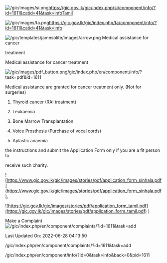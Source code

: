 <!-- Source: https://gic.gov.lk/gic/index.php/en/component/info/?id=1611&catid=41&task=info -->

![/gic/images/si.png](/gic/images/si.png)https://gic.gov.lk/gic/index.php/si/component/info/?id=1611&catid=41&task=infoTamil

![/gic/images/ta.png](/gic/images/ta.png)https://gic.gov.lk/gic/index.php/ta/component/info/?id=1611&catid=41&task=info

![/gic/templates/jamesolite/images/arrow.png](/gic/templates/jamesolite/images/arrow.png) Medical assistance for cancer

treatment

Medical assistance for cancer treatment

![/gic/images/pdf_button.png](/gic/images/pdf_button.png)/gic/index.php/en/component/info/?task=pdf&id=1611

Medical assistance are granted for cancer treatment only. (Not for surgeries)

 1. Thyroid cancer (RAI treatment)

 2. Leukaemia

 3. Bone Marrow Transplantation

 4. Voice Prosthesis (Purchase of vocal cords)

 5. Aplastic anaemia

the instructions and submit the Application Form only if you are a fit person to

receive such charity.

![https://www.gic.gov.lk/gic/images/stories/pdf/application_form_sinhala.pdf](https://www.gic.gov.lk/gic/images/stories/pdf/application_form_sinhala.pdf),

![https://gic.gov.lk/gic/images/stories/pdf/application_form_tamil.pdf](https://gic.gov.lk/gic/images/stories/pdf/application_form_tamil.pdf) )

Make a Complaint ![/gic/index.php/en/component/complaints/?id=1611&task=add](/gic/index.php/en/component/complaints/?id=1611&task=add)

Last Updated On: 2022-06-28 04:13:50

/gic/index.php/en/component/complaints/?id=1611&task=add

/gic/index.php/en/component/info/?id=0&task=info&back=0&pid=1611
